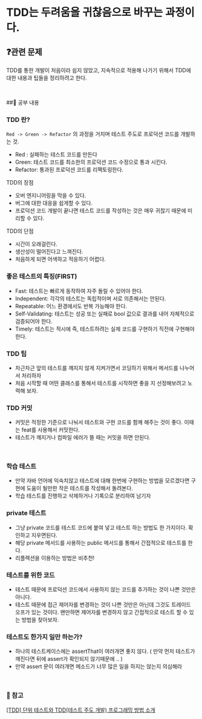 # TDD는 두려움을 귀찮음으로 바꾸는 과정이다.

## ❓관련 문제

TDD를 통한 개발이 처음이라 쉽지 않았고, 지속적으로 적용해 나가기 위해서 TDD에 대한 내용과
팁들을 정리하려고 한다.

<br>

##📝 공부 내용

### TDD 란?
`Red -> Green -> Refactor` 의 과정을 거치며 테스트 주도로 프로덕션 코드를 개발하는 것.

- Red : 실패하는 테스트 코드를 만든다
- Green: 테스트 코드를 최소한의 프로덕션 코드 수정으로 통과 시킨다.
- Refactor: 통과된 프로덕션 코드를 리팩토링한다.

TDD의 장점

- 오버 엔지니어링을 막을 수 있다.
- 버그에 대한 대응을 쉽게할 수 있다.
- 프로덕션 코드 개발이 끝나면 테스트 코드를 작성하는 것은 매우 귀찮기 때문에 미리할 수 있다.

TDD의 단점
- 시간이 오래걸린다. 
- 생산성이 떨어진다고 느껴진다.
- 처음하게 되면 어색하고 적응하기 어렵다.


### 좋은 테스트의 특징(FIRST)

- Fast: 테스트는 빠르게 동작하여 자주 돌릴 수 있어야 한다.
- Independent: 각각의 테스트는 독립적이며 서로 의존해서는 안된다.
- Repeatable: 어느 환경에서도 반복 가능해야 한다.
- Self-Validating: 테스트는 성공 또는 실패로 bool 값으로 결과를 내어 자체적으로 검증되어야 한다.
- Timely: 테스트는 적시에 즉, 테스트하려는 실제 코드를 구현하기 직전에 구현해야 한다.

### TDD 팁

- 차근차근 앞의 테스트를 깨지지 않게 지켜가면서 코딩하기 위해서 메서드를 나누어서 처리하자
- 처음 시작할 때 어떤 클래스를 통해서 테스트를 시작하면 좋을 지 선정해보려고 노력해 보자.

### TDD 커밋

- 커밋은 적정한 기준으로 나눠서 테스트와 구현 코드를 함께 해주는 것이 좋다. 이때는 feat를 사용해서 커밋한다.
- 테스트가 깨지거나 컴파일 에러가 뜰 때는 커밋을 하면 안된다.
<br>

### 학습 테스트
- 만약 자바 언어에 익숙치않고 테스트에 대해 한번에 구현하는 방법을 모르겠다면 구현에 도움이 될만한 작은 테스트를 작성해서 돌려본다.
- 학습 테스트를 진행하고 삭제하거나 기록으로 분리하여 남기자

### private 테스트
- 그냥 private 코드를 테스트 코드에 붙여 넣고 테스트 하는 방법도 한 가지이다. 확인하고 지우면된다.
- 해당 private 메서드를 사용하는 public 메서드를 통해서 간접적으로 테스트를 한다.
- 리플렉션을 이용하는 방법은 비추천!

### 테스트를 위한 코드
- 테스트 때문에 프로덕션 코드에서 사용하지 않는 코드를 추가하는 것이 나쁜 것만은 아니다.
- 테스트 때문에 접근 제어자를 변경하는 것이 나쁜 것만은 아닌데 그것도 트레이드 오프가 있는 것이다. 왠만하면 제어자를 변경하지 않고 간접적으로 테스트 할 수 있는 방법을 찾아보자.


### 테스트도 한가지 일만 하는가?
- 하나의 테스트케이스에는 assertThat이 여러개면 좋지 않다. ( 만약 먼저 테스트가 깨진다면 뒤에 assert가 확인되지 않기때문에 .. )
- 만약 assert 문이 여러개면 메소드가 너무 많은 일을 하지는 않는지 의심해라

<br>

### 📎 참고

[[TDD] 단위 테스트와 TDD(테스트 주도 개발) 프로그래밍 방법 소개](https://mangkyu.tistory.com/182)